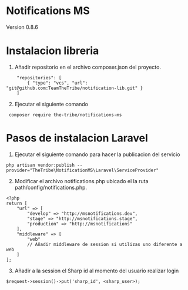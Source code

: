 # Notifications MS
Version 0.8.6

# Instalacion libreria
1. Añadir repositorio en el archivo composer.json del proyecto.
```
    "repositories": [
        { "type": "vcs", "url": "git@github.com:TeamTheTribe/notification-lib.git" }
    ]
```
2. Ejecutar el siguiente comando
```
 composer require the-tribe/notifications-ms
```


# Pasos de instalacion Laravel
1. Ejecutar el siguiente comando para hacer la publicacion del servicio
```
php artisan vendor:publish --provider="TheTribe\NotificationMS\Laravel\ServiceProvider"
```
2. Modificar el archivo notifications.php ubicado el la ruta path/config/notifications.php.
```
<?php
return [
    "url" => [
        "develop" => "http://msnotifications.dev",
        "stage" => "http://msnotifications.stage",
        "production" => "http://msnotifications"
    ],
    "middleware" => [
        "web"
        // Añadir middleware de session si utilizas uno diferente a web
    ]
];
```
3. Añadir a la session el Sharp id al momento del usuario realizar login
```
$request->session()->put('sharp_id', <sharp_user>);
```
